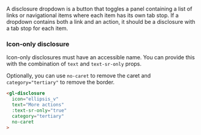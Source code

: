 A disclosure dropdown is a button that toggles a panel containing a list of links or navigational items
where each item has its own tab stop. If a dropdown contains both a link and an action,
it should be a disclosure with a tab stop for each item.

### Icon-only disclosure

Icon-only disclosures must have an accessible name.
You can provide this with the combination of `text` and `text-sr-only` props.

Optionally, you can use `no-caret` to remove the caret and `category="tertiary"` to remove the border.

```html
<gl-disclosure
  icon="ellipsis_v"
  text="More actions"
  :text-sr-only="true"
  category="tertiary"
  no-caret
>
```
